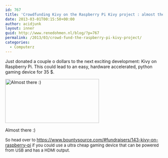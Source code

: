```yaml
---
id: 767
title: 'Crowdfunding Kivy on the Raspberry Pi Kivy project : almost there'
date: 2013-03-01T00:15:50+00:00
author: acidjunk
layout: inner
guid: http://www.renedohmen.nl/blog/?p=767
permalink: /2013/03/crowd-fund-the-raspberry-pi-kivy-project/
categories:
  - Computerz
---
```

Just donated a couple o dollars to the next exciting development: Kivy on Raspberry Pi. This could lead to an easy, hardware accelerated, python gaming device for 35 $.

<div id="attachment_768" style="width: 310px" class="wp-caption alignnone">
  <a href="http://www.renedohmen.nl/blog/wp-content/uploads/2013/03/raspberry-and-kivy-e1362096790539.png"><img class="size-medium wp-image-768" alt="Almost there :)" src="http://www.renedohmen.nl/blog/wp-content/uploads/2013/03/raspberry-and-kivy-300x141.png" width="300" height="141" /></a>
  
  <p class="wp-caption-text">
    Almost there :)
  </p>
</div>

<span style="font-size: 13px;">So head over to </span><a style="font-size: 13px;" href="https://www.bountysource.com/#fundraisers/143-kivy-on-raspberry-pi">https://www.bountysource.com/#fundraisers/143-kivy-on-raspberry-pi</a><span style="font-size: 13px;"> if you could use a ultra cheap gaming device that can be powered from USB and has a HDMI output.</span>